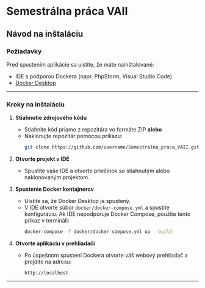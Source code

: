 # Semestrálna práca VAII

## Návod na inštaláciu

### Požiadavky
Pred spustením aplikácie sa uistite, že máte nainštalované:
- IDE s podporou Dockera (napr. PhpStorm, Visual Studio Code)
- [Docker Desktop](https://www.docker.com/products/docker-desktop)

---

### Kroky na inštaláciu

1. **Stiahnutie zdrojového kódu**
   - Stiahnite kód priamo z repozitára vo formáte ZIP **alebo**
   - Naklonujte repozitár pomocou príkazu:
     ```bash
     git clone https://github.com/username/Semestralna_praca_VAII.git
     ```

2. **Otvorte projekt v IDE**
   - Spustite vaše IDE a otvorte priečinok so stiahnutým alebo naklonovaným projektom.

3. **Spustenie Docker kontajnerov**
   - Uistite sa, že Docker Desktop je spustený.
   - V IDE otvorte súbor `docker/docker-compose.yml` a spustite konfiguráciu. Ak IDE nepodporuje Docker Compose, použite tento príkaz v termináli:
     ```bash
     docker-compose -f docker/docker-compose.yml up --build
     ```

4. **Otvorte aplikáciu v prehliadači**
   - Po úspešnom spustení Dockera otvorte váš webový prehliadač a prejdite na adresu:
     ```
     http://localhost
     ```

---
